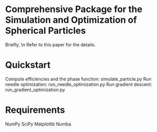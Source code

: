 # Comprehensive Package for the Simulation and Optimization of Spherical Particles
Briefly, \n
Refer to this paper for the details.
# Quickstart
Compute efficiencies and the phase function: simulate_particle.py
Run needle optimization: run_needle_optimization.py
Run gradient descent: run_gradient_optimization.py
# Requirements
NumPy
SciPy
Matplotlib
Numba
